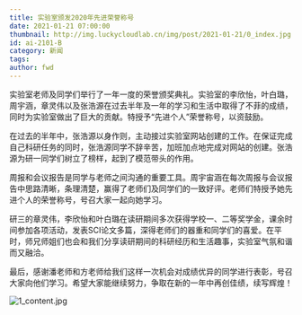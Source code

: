 ```yaml
---
title: 实验室颁发2020年先进荣誉称号
date: 2021-01-21 07:00:00
thumbnail: http://img.luckycloudlab.cn/img/post/2021-01-21/0_index.jpg
id: ai-2101-B
category: 新闻
tags:
author: fwd
---
```

实验室老师及同学们举行了一年一度的荣誉颁奖典礼。实验室的李欣怡，叶白璐，周宇涵，章灵伟以及张浩源在过去半年及一年的学习和生活中取得了不菲的成绩，同时为实验室做出了巨大的贡献。特授予“先进个人”荣誉称号，以资鼓励。
<!--more-->
在过去的半年中，张浩源以身作则，主动接过实验室网站创建的工作。在保证完成自己科研任务的同时，张浩源同学不辞辛苦，加班加点地完成对网站的创建。张浩源为研一同学们树立了榜样，起到了模范带头的作用。

周报和会议报告是同学与老师之间沟通的重要工具。周宇宙涵在每次周报与会议报告中思路清晰，条理清楚，赢得了老师们及同学们的一致好评。老师们特授予她先进个人的荣誉称号，号召大家一起向她学习。

研三的章灵伟，李欣怡和叶白璐在读研期间多次获得学校一、二等奖学金，课余时间参加各项活动，发表SCI论文多篇，深得老师们的器重和同学们的喜爱。在平时，师兄师姐们也会和我们分享读研期间的科研经历和生活趣事，实验室气氛和谐而又融洽。

最后，感谢潘老师和方老师给我们这样一次机会对成绩优异的同学进行表彰，号召大家向他们学习。希望大家能继续努力，争取在新的一年中再创佳绩，续写辉煌！

![1_content.jpg](http://img.luckycloudlab.cn/img/post/2021-01-21/1_content.jpg) 